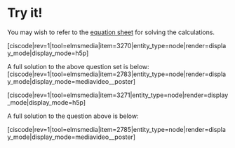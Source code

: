 # Try it!

You may wish to refer to the [equation sheet](https://media.ed.science.psu.edu/sites/media/ed/files/documents/110-data.pdf) for solving the calculations.

[ciscode|rev=1|tool=elmsmedia|item=3270|entity_type=node|render=display_mode|display_mode=h5p]

A full solution to the above question set is below:
<media-video>[ciscode|rev=1|tool=elmsmedia|item=2783|entity_type=node|render=display_mode|display_mode=mediavideo__poster]</media-video>




[ciscode|rev=1|tool=elmsmedia|item=3271|entity_type=node|render=display_mode|display_mode=h5p]

A full solution to the question above is below:

<media-video>[ciscode|rev=1|tool=elmsmedia|item=2785|entity_type=node|render=display_mode|display_mode=mediavideo__poster]</media-video>